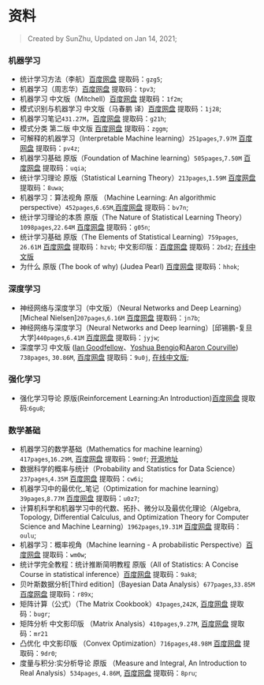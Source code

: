 # 资料
> Created by SunZhu, Updated on Jan 14, 2021;
### 机器学习
- 统计学习方法（李航）[百度网盘](https://pan.baidu.com/s/1mH6iI0IPqCa65RnSqoVk6A) 提取码：`gzg5`;
- 机器学习（周志华）[百度网盘](https://pan.baidu.com/s/1ytSPJ_LKn0SmRxNOkuNqNQ) 提取码：`tpv3`;
- 机器学习 中文版（Mitchell）[百度网盘](https://pan.baidu.com/s/1OPwpC558cEjQnFc1gb4QtA) 提取码：`1f2m`;
- 模式识别与机器学习 中文版（马春鹏 译）[百度网盘](https://pan.baidu.com/s/12-Ly3_hrx8PB4A-25wGsnA) 提取码：`1j28`;
- 机器学习笔记`431.27M`，[百度网盘](https://pan.baidu.com/s/1wdnouedchz9UH0f_VUx38g) 提取码：`g21h`;
- 模式分类 第二版 中文版 [百度网盘](https://pan.baidu.com/s/144Cn3aCsjoidjIhzDpoAyA) 提取码：`zggm`;
- 可解释的机器学习（Interpretable Machine learning）`251pages`,`7.97M` [百度网盘](https://pan.baidu.com/s/1-bJVvxC3COOfESi1cOVlCg) 提取码：`pv4z`;
- 机器学习基础 原版（Foundation of Machine learning）`505pages`,`7.50M` [百度网盘](https://pan.baidu.com/s/1kyT7dETtdCGguCAVXfy-MA) 提取码：`uqia`;
- 统计学习理论 原版（Statistical Learning Theory）`213pages`,`1.59M` [百度网盘](https://pan.baidu.com/s/1wIAO7QEDUc4akSVCoKBLkw) 提取码：`8uwa`;
- 机器学习：算法视角 原版 （Machine Learning: An algorithmic perspective）`452pages`,`6.65M`,[百度网盘](https://pan.baidu.com/s/1j0JkcSR1SicaY2QGIe8h2A) 提取码：`bv7n`;
- 统计学习理论的本质 原版（The Nature of Statistical Learning Theory）`1098pages`,`22.64M` [百度网盘](https://pan.baidu.com/s/1kaz2MDFcS0tGhjZ0-nAycw) 提取码：`g05n`;
- 统计学习基础 原版（The Elements of Statistical Learning）`759pages`, `26.61M` [百度网盘](https://pan.baidu.com/s/1UzG98c66ovyiADVYKsZ0uA) 提取码：`hzvb`; 中文影印版：[百度网盘](https://pan.baidu.com/s/1S9D2DwoydrJ1j88ar5V_6A) 提取码：`2bd2`; [在线中文版](https://esl.hohoweiya.xyz/index.html)
- 为什么 原版 (The book of why) (Judea Pearl) [百度网盘](https://pan.baidu.com/s/1rh2oLFy0t7i_TFG4cupIDw) 提取码：`hhok`;

### 深度学习
- 神经网络与深度学习（中文版）（Neural Networks and Deep Learning）[Micheal Nielsen]`207pages`,`6.16M` [百度网盘](https://pan.baidu.com/s/1qmKGUgrA_WMlL4W4p1io4w) 提取码：`jn7b`;
- 神经网络与深度学习（Neural Networks and Deep learning）[邱锡鹏-复旦大学]`440pages`,`6.41M` [百度网盘](https://pan.baidu.com/s/1nHReCpluUiPLsFDubwJ24A) 提取码：`jyjw`;
- 深度学习 中文版 ([Ian Goodfellow](http://www.iangoodfellow.com/)、[Yoshua Bengio](http://www.iro.umontreal.ca/~bengioy/yoshua_en/)和[Aaron Courville](https://aaroncourville.wordpress.com/)) `738pages`, `30.86M`, [百度网盘](https://pan.baidu.com/s/1tobgDMdbvfUdpfviN69N_A) 提取码：`9u0j`, [在线中文版](https://exacity.github.io/deeplearningbook-chinese/);

### 强化学习
- 强化学习导论 原版(Reinforcement Learning:An Introduction)[百度网盘](https://pan.baidu.com/s/1iwVwq7fQ1fD80XLdgTbmig) 提取码:`6gu8`;


### 数学基础
- 机器学习的数学基础（Mathematics for machine learning）`417pages`,`16.29M`, [百度网盘](https://pan.baidu.com/s/10O35UaamDHfH33gSZL5HzA) 提取码：`9m0f`; [开源地址](https://mml-book.github.io/)
- 数据科学的概率与统计（Probability and Statistics for Data Science）`237pages`,`4.35M` [百度网盘](https://pan.baidu.com/s/1dGEr8pov39EJ8v6SMhqoFg) 提取码：`cw6i`;
- 机器学习中的最优化_笔记（Optimization for machine learning）`39pages`,`8.77M` [百度网盘](https://pan.baidu.com/s/1KOf6QAVybYVBjieNQBBbYA) 提取码：`u0z7`;
- 计算机科学和机器学习中的代数、拓扑、微分以及最优化理论（Algebra, Topology, Differential Calculus, and Optimization Theory for Computer Science and Machine Learning）`1962pages`,`19.31M` [百度网盘](https://pan.baidu.com/s/15h8LzF-pH1orVwVMghd93A) 提取码：`oulu`;
- 机器学习：概率视角（Machine learning - A probabilistic Perspective）[百度网盘](https://pan.baidu.com/s/16dpAlUwEeYeIQNPi0ITkTw) 提取码：`wm0w`; 
- 统计学完全教程：统计推断简明教程 原版（All of Statistics: A Concise Course in statistical inference）[百度网盘](https://pan.baidu.com/s/1IsGg5QqsGAbMCRM_T-vauQ) 提取码：`9ak8`;
- 贝叶斯数据分析[Third edition]（Bayesian Data Analysis）`677pages`,`33.85M` [百度网盘](https://pan.baidu.com/s/1ooIgCYSjHW_TFI5N5qbs-w) 提取码：`r89x`;
- 矩阵计算（公式）（The Matrix Cookbook）`43pages`,`242K`, [百度网盘](https://pan.baidu.com/s/19RKEQLnFc4X27YPgXg8IHg) 提取码：`bugr`;
- 矩阵分析 中文影印版 （Matrix Analysis）`410pages`,`9.27M`, [百度网盘](https://pan.baidu.com/s/1YVDa6ipKnQshB7rTVi3m7A) 提取码：`mr21`
- 凸优化 中文影印版 （Convex Optimization）`716pages`,`48.98M` [百度网盘](https://pan.baidu.com/s/1oUljXlk3awx_MQpgwl2mFA) 提取码：`9dr0`;
- 度量与积分:实分析导论 原版 （Measure and Integral, An Introduction to Real Analysis）`534pages`, `4.86M`, [百度网盘](https://pan.baidu.com/s/1DHLoJq_4A7XksNnTHb4NVg) 提取码：`8pru`;